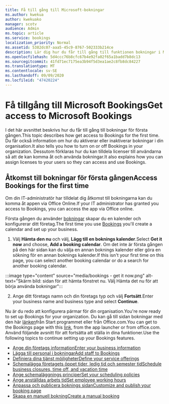 ```yaml
---
title: Få till gång till Microsoft-bokningar
ms.author: kwekua
author: kwekuako
manager: scotv
audience: Admin
ms.topic: article
ms.service: bookings
localization_priority: Normal
ms.assetid: 5382dc07-aaa5-45c9-8767-502333b214ce
description: Lär dig hur du får till gång till funktionen bokningar i Microsoft 365.
ms.openlocfilehash: 5d4ccc76b8cfc67b4e92fa02f65a1badd7b8dc13
ms.sourcegitcommit: 41fd71ec7175ea3b94f5d3ea1ae2c8fb8dc84227
ms.translationtype: MT
ms.contentlocale: sv-SE
ms.lasthandoff: 09/09/2020
ms.locfileid: "47420224"
---
```

# <a name="get-access-to-microsoft-bookings"></a><span data-ttu-id="6a23f-103">Få tillgång till Microsoft Bookings</span><span class="sxs-lookup"><span data-stu-id="6a23f-103">Get access to Microsoft Bookings</span></span>

<span data-ttu-id="6a23f-104">I det här avsnittet beskrivs hur du får till gång till bokningar för första gången.</span><span class="sxs-lookup"><span data-stu-id="6a23f-104">This topic describes how get access to Bookings for the first time.</span></span> <span data-ttu-id="6a23f-105">Du får också information om hur du aktiverar eller inaktiverar bokningar i din organisation.</span><span class="sxs-lookup"><span data-stu-id="6a23f-105">It also tells you how to turn on or off Bookings in your organization.</span></span> <span data-ttu-id="6a23f-106">Dessutom förklaras hur du kan tilldela licenser till användarna så att de kan komma åt och använda bokningar.</span><span class="sxs-lookup"><span data-stu-id="6a23f-106">It also explains how you can assign licenses to your users so they can access and use Bookings.</span></span>

## <a name="access-bookings-for-the-first-time"></a><span data-ttu-id="6a23f-107">Åtkomst till bokningar för första gången</span><span class="sxs-lookup"><span data-stu-id="6a23f-107">Access Bookings for the first time</span></span>

<span data-ttu-id="6a23f-108">Om din IT-administratör har tilldelat dig åtkomst till bokningarna kan du komma åt appen via Office Online.</span><span class="sxs-lookup"><span data-stu-id="6a23f-108">If your IT administrator has granted you access to Bookings, you can access the app via Office online.</span></span>

<span data-ttu-id="6a23f-109">Första gången du använder [bokningar](https://outlook.office.com/bookings/onboarding) skapar du en kalender och konfigurerar ditt företag.</span><span class="sxs-lookup"><span data-stu-id="6a23f-109">The first time you use [Bookings](https://outlook.office.com/bookings/onboarding) you'll create a calendar and set up your business.</span></span>

1. <span data-ttu-id="6a23f-110">Välj **Hämta den nu** och välj, **Lägg till en boknings kalender**.</span><span class="sxs-lookup"><span data-stu-id="6a23f-110">Select **Get it now** and choose, **Add a booking calendar**.</span></span> <span data-ttu-id="6a23f-111">Om det inte är första gången på den här sidan kan du välja en annan boknings kalender eller göra en sökning för en annan boknings kalender.</span><span class="sxs-lookup"><span data-stu-id="6a23f-111">If this isn't your first time on this page, you can select another booking calendar or do a search for another booking calendar.</span></span>

:::image type="content" source="media/bookings - get it now.png" alt-text="Skärm bild: sidan för att hämta fönstret nu. Välj Hämta det nu för att börja använda bokningar":::

2. <span data-ttu-id="6a23f-113">Ange ditt företags namn och din företags typ och välj **Fortsätt**.</span><span class="sxs-lookup"><span data-stu-id="6a23f-113">Enter your business name and business type and select **Continue**.</span></span>

<span data-ttu-id="6a23f-114">Nu är du redo att konfigurera pärmar för din organisation.</span><span class="sxs-lookup"><span data-stu-id="6a23f-114">You're now ready to set up Bookings for your organization.</span></span> <span data-ttu-id="6a23f-115">Du kan gå till sidan bokningar med den här [länken](https://outlook.office.com/bookings/onboarding)från Start programmet eller från Office.com.</span><span class="sxs-lookup"><span data-stu-id="6a23f-115">You can get to the Bookings page with this [link](https://outlook.office.com/bookings/onboarding), from the app launcher or from office.com.</span></span> <span data-ttu-id="6a23f-116">Använd följande avsnitt för att fortsätta att ställa in dina funktioner.</span><span class="sxs-lookup"><span data-stu-id="6a23f-116">Use the following topics to continue setting up your Bookings features.</span></span>

- [<span data-ttu-id="6a23f-117">Ange din företags information</span><span class="sxs-lookup"><span data-stu-id="6a23f-117">Enter your business information</span></span>](enter-business-information.md)
- [<span data-ttu-id="6a23f-118">Lägga till personal i bokningar</span><span class="sxs-lookup"><span data-stu-id="6a23f-118">Add staff to Bookings</span></span>](add-staff.md)
- [<span data-ttu-id="6a23f-119">Definiera dina tjänst möjligheter</span><span class="sxs-lookup"><span data-stu-id="6a23f-119">Define your service offerings</span></span>](define-service-offerings.md)
- [<span data-ttu-id="6a23f-120">Schemalägga företagets öppet tider, ledig tid och semester tid</span><span class="sxs-lookup"><span data-stu-id="6a23f-120">Schedule business closures, time off, and vacation time</span></span>](schedule-closures-time-off-vacation.md)
- [<span data-ttu-id="6a23f-121">Ange schemaläggnings principer</span><span class="sxs-lookup"><span data-stu-id="6a23f-121">Set your scheduling policies</span></span>](set-scheduling-policies.md)
- [<span data-ttu-id="6a23f-122">Ange anställdas arbets tid</span><span class="sxs-lookup"><span data-stu-id="6a23f-122">Set employee working hours</span></span>](employee-hours.md)
- [<span data-ttu-id="6a23f-123">Anpassa och publicera boknings sidan</span><span class="sxs-lookup"><span data-stu-id="6a23f-123">Customize and publish your booking page</span></span>](customize-booking-page.md)
- [<span data-ttu-id="6a23f-124">Skapa en manuell bokning</span><span class="sxs-lookup"><span data-stu-id="6a23f-124">Create a manual booking</span></span>](create-a-manual-booking.md)